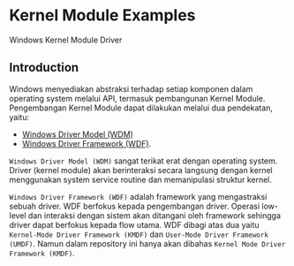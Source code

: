 # Kernel Module Examples

Windows Kernel Module Driver

## Introduction

Windows menyediakan abstraksi terhadap setiap komponen dalam operating system melalui API, termasuk pembangunan Kernel Module. Pengembangan Kernel Module dapat dilakukan melalui dua pendekatan, yaitu:

- [Windows Driver Model (WDM)](wdm)
- [Windows Driver Framework (WDF)](kmdf).

`Windows Driver Model (WDM)` sangat terikat erat dengan operating system. Driver (kernel module) akan berinteraksi secara langsung dengan kernel menggunakan system service routine dan memanipulasi struktur kernel.

`Windows Driver Framework (WDF)` adalah framework yang mengastraksi sebuah driver. WDF berfokus kepada pengembangan driver. Operasi low-level dan interaksi dengan sistem akan ditangani oleh framework sehingga driver dapat berfokus kepada flow utama. WDF dibagi atas dua yaitu `Kernel-Mode Driver Framework (KMDF)` dan `User-Mode Driver Framework (UMDF)`. Namun dalam repository ini hanya akan dibahas `Kernel Mode Driver Framework (KMDF)`.